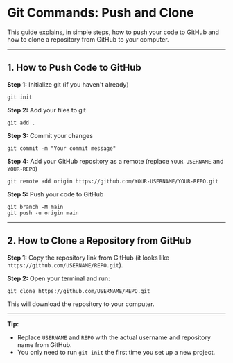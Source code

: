 # Git Commands: Push and Clone

This guide explains, in simple steps, how to push your code to GitHub and how to clone a repository from GitHub to your computer.

---

## 1. How to Push Code to GitHub

**Step 1:** Initialize git (if you haven't already)
```
git init
```

**Step 2:** Add your files to git
```
git add .
```

**Step 3:** Commit your changes
```
git commit -m "Your commit message"
```

**Step 4:** Add your GitHub repository as a remote (replace `YOUR-USERNAME` and `YOUR-REPO`)
```
git remote add origin https://github.com/YOUR-USERNAME/YOUR-REPO.git
```

**Step 5:** Push your code to GitHub
```
git branch -M main
git push -u origin main
```

---

## 2. How to Clone a Repository from GitHub

**Step 1:** Copy the repository link from GitHub (it looks like `https://github.com/USERNAME/REPO.git`).

**Step 2:** Open your terminal and run:
```
git clone https://github.com/USERNAME/REPO.git
```

This will download the repository to your computer.

---

**Tip:**
- Replace `USERNAME` and `REPO` with the actual username and repository name from GitHub.
- You only need to run `git init` the first time you set up a new project. 